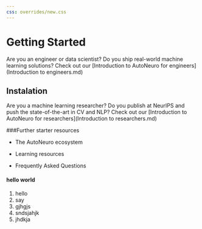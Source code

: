 ```yaml
---
css: overrides/new.css
---
```


<h1>Getting Started</h1>

Are you an engineer or data scientist? Do you ship real-world machine learning solutions?
Check out our [Introduction to AutoNeuro for engineers](Introduction to engineers.md)

## Instalation
Are you a machine learning researcher? Do you publish at NeurIPS and push the state-of-the-art in CV and NLP?
Check out our [Introduction to AutoNeuro for researchers](Introduction to researchers.md)

###Further starter resources

* The AutoNeuro ecosystem

* Learning resources

*  Frequently Asked Questions
#### hello world
1. hello
1. say 
1. gjhgjs
1. sndsjahjk
1. jhdkja